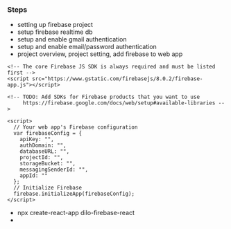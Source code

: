 ### Steps

- setting up firebase project  
- setup firebase realtime db  
- setup and enable gmail authentication  
- setup and enable email/password authentication  
- project overview, project setting, add firebase to web app  

```
<!-- The core Firebase JS SDK is always required and must be listed first -->
<script src="https://www.gstatic.com/firebasejs/8.0.2/firebase-app.js"></script>

<!-- TODO: Add SDKs for Firebase products that you want to use
     https://firebase.google.com/docs/web/setup#available-libraries -->

<script>
  // Your web app's Firebase configuration
  var firebaseConfig = {
    apiKey: "",
    authDomain: "",
    databaseURL: "",
    projectId: "",
    storageBucket: "",
    messagingSenderId: "",
    appId: ""
  };
  // Initialize Firebase
  firebase.initializeApp(firebaseConfig);
</script>
```

- npx create-react-app dilo-firebase-react
-
